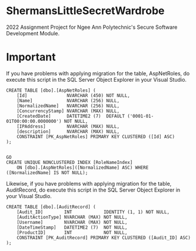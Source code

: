 # ShermansLittleSecretWardrobe
2022 Assignment Project for Ngee Ann Polytechnic's Secure Software Development Module.

# Important
If you have problems with applying migration for the table, AspNetRoles, do execute this script in the SQL Server Object Explorer in your Visual Studio.

```
CREATE TABLE [dbo].[AspNetRoles] (
    [Id]               NVARCHAR (450) NOT NULL,
    [Name]             NVARCHAR (256) NULL,
    [NormalizedName]   NVARCHAR (256) NULL,
    [ConcurrencyStamp] NVARCHAR (MAX) NULL,
    [CreatedDate]      DATETIME2 (7)  DEFAULT ('0001-01-01T00:00:00.0000000') NOT NULL,
    [IPAddress]        NVARCHAR (MAX) NULL,
    [description]      NVARCHAR (MAX) NULL,
    CONSTRAINT [PK_AspNetRoles] PRIMARY KEY CLUSTERED ([Id] ASC)
);


GO
CREATE UNIQUE NONCLUSTERED INDEX [RoleNameIndex]
    ON [dbo].[AspNetRoles]([NormalizedName] ASC) WHERE ([NormalizedName] IS NOT NULL);
```

Likewise, if you have problems with applying migration for the table, AuditRecord, do execute this script in the SQL Server Object Explorer in your Visual Studio.

```
CREATE TABLE [dbo].[AuditRecord] (
    [Audit_ID]        INT            IDENTITY (1, 1) NOT NULL,
    [AuditActionType] NVARCHAR (MAX) NOT NULL,
    [Username]        NVARCHAR (MAX) NOT NULL,
    [DateTimeStamp]   DATETIME2 (7)  NOT NULL,
    [ProductID]       INT            NOT NULL,
    CONSTRAINT [PK_AuditRecord] PRIMARY KEY CLUSTERED ([Audit_ID] ASC)
);
```
